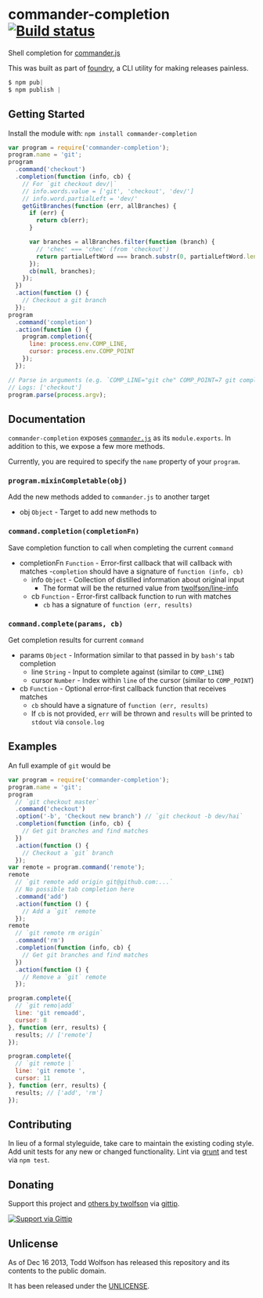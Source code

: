 # commander-completion [![Build status](https://travis-ci.org/twolfson/commander-completion.png?branch=master)](https://travis-ci.org/twolfson/commander-completion)

Shell completion for [commander.js][]

This was built as part of [foundry][], a CLI utility for making releases painless.

[commander.js]: https://github.com/visionmedia/commander.js
[foundry]: https://github.com/twolfson/foundry

```js
$ npm pub|
$ npm publish |
```

## Getting Started
Install the module with: `npm install commander-completion`

```js
var program = require('commander-completion');
program.name = 'git';
program
  .command('checkout')
  .completion(function (info, cb) {
    // For `git checkout dev/|`
    // info.words.value = ['git', 'checkout', 'dev/']
    // info.word.partialLeft = 'dev/'
    getGitBranches(function (err, allBranches) {
      if (err) {
        return cb(err);
      }

      var branches = allBranches.filter(function (branch) {
        // 'chec' === 'chec' (from 'checkout')
        return partialLeftWord === branch.substr(0, partialLeftWord.length);
      });
      cb(null, branches);
    });
  })
  .action(function () {
    // Checkout a git branch
  });
program
  .command('completion')
  .action(function () {
    program.completion({
      line: process.env.COMP_LINE,
      cursor: process.env.COMP_POINT
    });
  });

// Parse in arguments (e.g. `COMP_LINE="git che" COMP_POINT=7 git completion`)
// Logs: ['checkout']
program.parse(process.argv);
```

## Documentation
`commander-completion` exposes [`commander.js`][] as its `module.exports`. In addition to this, we expose a few more methods.

Currently, you are required to specify the `name` property of your `program`.

[`commander.js`]: http://visionmedia.github.io/commander.js/

### `program.mixinCompletable(obj)`
Add the new methods added to `commander.js` to another target

- obj `Object` - Target to add new methods to

### `command.completion(completionFn)`
Save completion function to call when completing the current `command`

- completionFn `Function` - Error-first callback that will callback with matches
    -`completion` should have a signature of `function (info, cb)`
    - info `Object` - Collection of distilled information about original input
        - The format will be the returned value from [twolfson/line-info][]
    - cb `Function` - Error-first callback function to run with matches
        - `cb` has a signature of `function (err, results)`

[twolfson/line-info]: https://github.com/twolfson/line-info#lineinfoparams

### `command.complete(params, cb)`
Get completion results for current `command`

- params `Object` - Information similar to that passed in by `bash's` tab completion
    - line `String` - Input to complete against (similar to `COMP_LINE`)
    - cursor `Number` - Index within `line` of the cursor (similar to `COMP_POINT`)
- cb `Function` - Optional error-first callback function that receives matches
    - `cb` should have a signature of `function (err, results)`
    - If `cb` is not provided, `err` will be thrown and `results` will be printed to `stdout` via `console.log`

## Examples
An full example of `git` would be

```js
var program = require('commander-completion');
program.name = 'git';
program
  // `git checkout master`
  .command('checkout')
  .option('-b', 'Checkout new branch') // `git checkout -b dev/hai`
  .completion(function (info, cb) {
    // Get git branches and find matches
  })
  .action(function () {
    // Checkout a `git` branch
  });
var remote = program.command('remote');
remote
  // `git remote add origin git@github.com:...`
  // No possible tab completion here
  .command('add')
  .action(function () {
    // Add a `git` remote
  });
remote
  // `git remote rm origin`
  .command('rm')
  .completion(function (info, cb) {
    // Get git branches and find matches
  })
  .action(function () {
    // Remove a `git` remote
  });

program.complete({
  // `git remo|add`
  line: 'git remoadd',
  cursor: 8
}, function (err, results) {
  results; // ['remote']
});

program.complete({
  // `git remote |`
  line: 'git remote ',
  cursor: 11
}, function (err, results) {
  results; // ['add', 'rm']
});
```
## Contributing
In lieu of a formal styleguide, take care to maintain the existing coding style. Add unit tests for any new or changed functionality. Lint via [grunt](https://github.com/gruntjs/grunt) and test via `npm test`.

## Donating
Support this project and [others by twolfson][gittip] via [gittip][].

[![Support via Gittip][gittip-badge]][gittip]

[gittip-badge]: https://rawgithub.com/twolfson/gittip-badge/master/dist/gittip.png
[gittip]: https://www.gittip.com/twolfson/

## Unlicense
As of Dec 16 2013, Todd Wolfson has released this repository and its contents to the public domain.

It has been released under the [UNLICENSE][].

[UNLICENSE]: UNLICENSE
